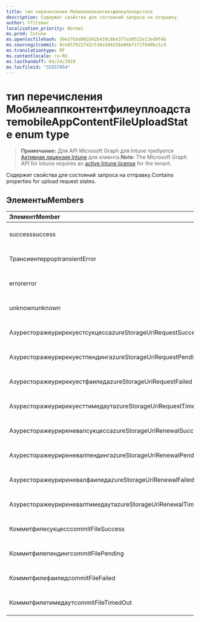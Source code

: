 ```yaml
---
title: тип перечисления Мобилеаппконтентфилеуплоадстате
description: Содержит свойства для состояний запроса на отправку.
author: tfitzmac
localization_priority: Normal
ms.prod: Intune
ms.openlocfilehash: 50e17bbd002d42b439c8b4377a38532e13ed9f4b
ms.sourcegitcommit: 0ce657622f42c510a104156a96bf1f1f040bc1cd
ms.translationtype: MT
ms.contentlocale: ru-RU
ms.lasthandoff: 04/24/2019
ms.locfileid: "32557854"
---
```

# <a name="mobileappcontentfileuploadstate-enum-type"></a><span data-ttu-id="c5e05-103">тип перечисления Мобилеаппконтентфилеуплоадстате</span><span class="sxs-lookup"><span data-stu-id="c5e05-103">mobileAppContentFileUploadState enum type</span></span>

> <span data-ttu-id="c5e05-104">**Примечание:** Для API Microsoft Graph для Intune требуется [Активная лицензия Intune](https://go.microsoft.com/fwlink/?linkid=839381) для клиента.</span><span class="sxs-lookup"><span data-stu-id="c5e05-104">**Note:** The Microsoft Graph API for Intune requires an [active Intune license](https://go.microsoft.com/fwlink/?linkid=839381) for the tenant.</span></span>

<span data-ttu-id="c5e05-105">Содержит свойства для состояний запроса на отправку.</span><span class="sxs-lookup"><span data-stu-id="c5e05-105">Contains properties for upload request states.</span></span>

## <a name="members"></a><span data-ttu-id="c5e05-106">Элементы</span><span class="sxs-lookup"><span data-stu-id="c5e05-106">Members</span></span>
|<span data-ttu-id="c5e05-107">Элемент</span><span class="sxs-lookup"><span data-stu-id="c5e05-107">Member</span></span>|<span data-ttu-id="c5e05-108">Значение</span><span class="sxs-lookup"><span data-stu-id="c5e05-108">Value</span></span>|<span data-ttu-id="c5e05-109">Описание</span><span class="sxs-lookup"><span data-stu-id="c5e05-109">Description</span></span>|
|:---|:---|:---|
|<span data-ttu-id="c5e05-110">success</span><span class="sxs-lookup"><span data-stu-id="c5e05-110">success</span></span>|<span data-ttu-id="c5e05-111">нуль</span><span class="sxs-lookup"><span data-stu-id="c5e05-111">0</span></span>|<span data-ttu-id="c5e05-112">Пока не задокументировано.</span><span class="sxs-lookup"><span data-stu-id="c5e05-112">Not yet documented</span></span>|
|<span data-ttu-id="c5e05-113">Трансиентеррор</span><span class="sxs-lookup"><span data-stu-id="c5e05-113">transientError</span></span>|<span data-ttu-id="c5e05-114">1 </span><span class="sxs-lookup"><span data-stu-id="c5e05-114">1</span></span>|<span data-ttu-id="c5e05-115">Пока не задокументировано.</span><span class="sxs-lookup"><span data-stu-id="c5e05-115">Not yet documented</span></span>|
|<span data-ttu-id="c5e05-116">error</span><span class="sxs-lookup"><span data-stu-id="c5e05-116">error</span></span>|<span data-ttu-id="c5e05-117">2 </span><span class="sxs-lookup"><span data-stu-id="c5e05-117">2</span></span>|<span data-ttu-id="c5e05-118">Пока не задокументировано.</span><span class="sxs-lookup"><span data-stu-id="c5e05-118">Not yet documented</span></span>|
|<span data-ttu-id="c5e05-119">unknown</span><span class="sxs-lookup"><span data-stu-id="c5e05-119">unknown</span></span>|<span data-ttu-id="c5e05-120">3 </span><span class="sxs-lookup"><span data-stu-id="c5e05-120">3</span></span>|<span data-ttu-id="c5e05-121">Пока не задокументировано.</span><span class="sxs-lookup"><span data-stu-id="c5e05-121">Not yet documented</span></span>|
|<span data-ttu-id="c5e05-122">Азуресторажеурирекуестсукцесс</span><span class="sxs-lookup"><span data-stu-id="c5e05-122">azureStorageUriRequestSuccess</span></span>|<span data-ttu-id="c5e05-123">100</span><span class="sxs-lookup"><span data-stu-id="c5e05-123">100</span></span>|<span data-ttu-id="c5e05-124">Пока не задокументировано.</span><span class="sxs-lookup"><span data-stu-id="c5e05-124">Not yet documented</span></span>|
|<span data-ttu-id="c5e05-125">Азуресторажеурирекуестпендинг</span><span class="sxs-lookup"><span data-stu-id="c5e05-125">azureStorageUriRequestPending</span></span>|<span data-ttu-id="c5e05-126">101</span><span class="sxs-lookup"><span data-stu-id="c5e05-126">101</span></span>|<span data-ttu-id="c5e05-127">Пока не задокументировано.</span><span class="sxs-lookup"><span data-stu-id="c5e05-127">Not yet documented</span></span>|
|<span data-ttu-id="c5e05-128">Азуресторажеурирекуестфаилед</span><span class="sxs-lookup"><span data-stu-id="c5e05-128">azureStorageUriRequestFailed</span></span>|<span data-ttu-id="c5e05-129">102</span><span class="sxs-lookup"><span data-stu-id="c5e05-129">102</span></span>|<span data-ttu-id="c5e05-130">Пока не задокументировано.</span><span class="sxs-lookup"><span data-stu-id="c5e05-130">Not yet documented</span></span>|
|<span data-ttu-id="c5e05-131">Азуресторажеурирекуесттимедаут</span><span class="sxs-lookup"><span data-stu-id="c5e05-131">azureStorageUriRequestTimedOut</span></span>|<span data-ttu-id="c5e05-132">103</span><span class="sxs-lookup"><span data-stu-id="c5e05-132">103</span></span>|<span data-ttu-id="c5e05-133">Пока не задокументировано.</span><span class="sxs-lookup"><span data-stu-id="c5e05-133">Not yet documented</span></span>|
|<span data-ttu-id="c5e05-134">Азуресторажеуриреневалсукцесс</span><span class="sxs-lookup"><span data-stu-id="c5e05-134">azureStorageUriRenewalSuccess</span></span>|<span data-ttu-id="c5e05-135">200</span><span class="sxs-lookup"><span data-stu-id="c5e05-135">200</span></span>|<span data-ttu-id="c5e05-136">Пока не задокументировано.</span><span class="sxs-lookup"><span data-stu-id="c5e05-136">Not yet documented</span></span>|
|<span data-ttu-id="c5e05-137">Азуресторажеуриреневалпендинг</span><span class="sxs-lookup"><span data-stu-id="c5e05-137">azureStorageUriRenewalPending</span></span>|<span data-ttu-id="c5e05-138">201</span><span class="sxs-lookup"><span data-stu-id="c5e05-138">201</span></span>|<span data-ttu-id="c5e05-139">Пока не задокументировано.</span><span class="sxs-lookup"><span data-stu-id="c5e05-139">Not yet documented</span></span>|
|<span data-ttu-id="c5e05-140">Азуресторажеуриреневалфаилед</span><span class="sxs-lookup"><span data-stu-id="c5e05-140">azureStorageUriRenewalFailed</span></span>|<span data-ttu-id="c5e05-141">202</span><span class="sxs-lookup"><span data-stu-id="c5e05-141">202</span></span>|<span data-ttu-id="c5e05-142">Пока не задокументировано.</span><span class="sxs-lookup"><span data-stu-id="c5e05-142">Not yet documented</span></span>|
|<span data-ttu-id="c5e05-143">Азуресторажеуриреневалтимедаут</span><span class="sxs-lookup"><span data-stu-id="c5e05-143">azureStorageUriRenewalTimedOut</span></span>|<span data-ttu-id="c5e05-144">203</span><span class="sxs-lookup"><span data-stu-id="c5e05-144">203</span></span>|<span data-ttu-id="c5e05-145">Пока не задокументировано.</span><span class="sxs-lookup"><span data-stu-id="c5e05-145">Not yet documented</span></span>|
|<span data-ttu-id="c5e05-146">Коммитфилесукцесс</span><span class="sxs-lookup"><span data-stu-id="c5e05-146">commitFileSuccess</span></span>|<span data-ttu-id="c5e05-147">300</span><span class="sxs-lookup"><span data-stu-id="c5e05-147">300</span></span>|<span data-ttu-id="c5e05-148">Пока не задокументировано.</span><span class="sxs-lookup"><span data-stu-id="c5e05-148">Not yet documented</span></span>|
|<span data-ttu-id="c5e05-149">Коммитфилепендинг</span><span class="sxs-lookup"><span data-stu-id="c5e05-149">commitFilePending</span></span>|<span data-ttu-id="c5e05-150">301</span><span class="sxs-lookup"><span data-stu-id="c5e05-150">301</span></span>|<span data-ttu-id="c5e05-151">Пока не задокументировано.</span><span class="sxs-lookup"><span data-stu-id="c5e05-151">Not yet documented</span></span>|
|<span data-ttu-id="c5e05-152">Коммитфилефаилед</span><span class="sxs-lookup"><span data-stu-id="c5e05-152">commitFileFailed</span></span>|<span data-ttu-id="c5e05-153">302</span><span class="sxs-lookup"><span data-stu-id="c5e05-153">302</span></span>|<span data-ttu-id="c5e05-154">Пока не задокументировано.</span><span class="sxs-lookup"><span data-stu-id="c5e05-154">Not yet documented</span></span>|
|<span data-ttu-id="c5e05-155">Коммитфилетимедаут</span><span class="sxs-lookup"><span data-stu-id="c5e05-155">commitFileTimedOut</span></span>|<span data-ttu-id="c5e05-156">303</span><span class="sxs-lookup"><span data-stu-id="c5e05-156">303</span></span>|<span data-ttu-id="c5e05-157">Пока не задокументировано.</span><span class="sxs-lookup"><span data-stu-id="c5e05-157">Not yet documented</span></span>|



